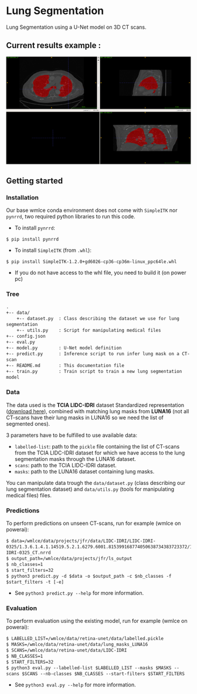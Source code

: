 # Lung Segmentation

Lung Segmentation using a U-Net model on 3D CT scans.

## Current results example :

![lung segmentation example](readme_images/ex_res.png)

## Getting started

### Installation

Our base wmlce conda environment does not come with `SimpleITK` nor `pynrrd`, two required python libraries to run this code.

+ To install `pynrrd`:
```
$ pip install pynrrd
```

+ To install `SimpleITK` (from `.whl`):
```
$ pip install SimpleITK-1.2.0+gd6026-cp36-cp36m-linux_ppc64le.whl
```
  + If you do not have access to the whl file, you need to build it (on power pc)

### Tree

```
.
+-- data/
    +-- dataset.py	: Class describing the dataset we use for lung segmentation
    +-- utils.py	: Script for manipulating medical files
+-- config.json
+-- eval.py
+-- model.py		: U-Net model definition
+-- predict.py		: Inference script to run infer lung mask on a CT-scan
+-- README.md		: This documentation file
+-- train.py		: Train script to train a new lung segmentation model
```

### Data 

The data used is the __TCIA LIDC-IDRI__ dataset Standardized representation ([download here](https://wiki.cancerimagingarchive.net/display/DOI/Standardized+representation+of+the+TCIA+LIDC-IDRI+annotations+using+DICOM)), combined with matching lung masks from __LUNA16__ (not all CT-scans have their lung masks in LUNA16 so we need the list of segmented ones).

3 parameters have to be fulfilled to use available data:
+ `labelled-list`: path to the `pickle` file containing the list of CT-scans from the TCIA LIDC-IDRI dataset for which we have access to the lung segmentation masks through the LUNA16 dataset.
+ `scans`: path to the TCIA LIDC-IDRI dataset.
+ `masks`: path to the LUNA16 dataset containing lung masks.

You can manipulate data trough the `data/dataset.py` (class describing our lung segmentation dataset) and `data/utils.py` (tools for manipulating medical files) files.

### Predictions

To perform predictions on unseen CT-scans, run for example (wmlce on powerai):
```
$ data=/wmlce/data/projects/jfr/data/LIDC-IDRI/LIDC-IDRI-0325/1.3.6.1.4.1.14519.5.2.1.6279.6001.815399168774050638734383723372/1.3.6.1.4.1.14519.5.2.1.6279.6001.725023183844147505748475581290/LIDC-IDRI-0325_CT.nrrd
$ output_path=/wmlce/data/projects/jfr/ls_output
$ nb_classes=1
$ start_filters=32
$ python3 predict.py -d $data -o $output_path -c $nb_classes -f $start_filters -t [-e]
```
+ See `python3 predict.py --help` for more information.

### Evaluation 

To perform evaluation using the existing model, run for example (wmlce on powerai):
```
$ LABELLED_LIST=/wmlce/data/retina-unet/data/labelled.pickle
$ MASKS=/wmlce/data/retina-unet/data/lung_masks_LUNA16
$ SCANS=/wmlce/data/retina-unet/data/LIDC-IDRI
$ NB_CLASSES=1
$ START_FILTERS=32
$ python3 eval.py --labelled-list $LABELLED_LIST --masks $MASKS --scans $SCANS --nb-classes $NB_CLASSES --start-filters $START_FILTERS 
``` 
+ See `python3 eval.py --help` for more information.
